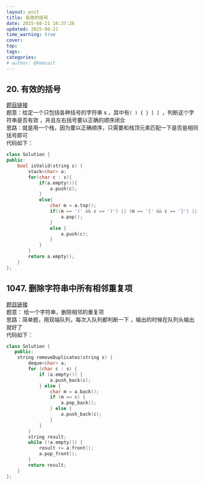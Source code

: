```yaml
---
layout: post
title: 有效的括号
date: 2025-08-21 16:37:28
updated: 2025-08-21
time_warning: true 
cover: 
top: 
tags: 
categories: 
# author: @Remsait
---
```

## 20. 有效的括号
[题目链接](https://leetcode.cn/problems/valid-parentheses/)  
题意：给定一个只包括各种括号的字符串 s ，其中有`( ) { } [ ] `，判断这个字符串是否有效 ，并且左右括号要以正确的顺序闭合  
思路：就是用一个栈，因为要以正确顺序，只需要和栈顶元素匹配一下是否是相同括号即可  
代码如下：  
```c++
class Solution {
public:
    bool isValid(string s) {
        stack<char> a;
        for(char c : s){
            if(a.empty()){
                a.push(c);
            }
            else{
                char m = a.top();
                if((m == '(' && c == ')') || (m == '{' && c == '}') || (m == '[' && c == ']')){
                    a.pop();
                }
                else {
                    a.push(c);
                }
            }
        }
        return a.empty();
    }
};
```

## 1047. 删除字符串中所有相邻重复项
[题目链接](https://leetcode.cn/problems/remove-all-adjacent-duplicates-in-string/description/)  
题意： 给一个字符串，删除相邻的重复项  
思路：简单题，用双端队列，每次入队列都判断一下 ，输出的时候在队列头输出就好了  
代码如下：  
```c++
class Solution {
   public:
    string removeDuplicates(string s) {
        deque<char> a;
        for (char c : s) {
            if (a.empty()) {
                a.push_back(c);
            } else {
                char m = a.back();
                if (m == c) {
                    a.pop_back();
                } else {
                    a.push_back(c);
                }
            }
        }
        string result;
        while (!a.empty()) {
            result += a.front();
            a.pop_front();
        }
        return result;
    }
};
```